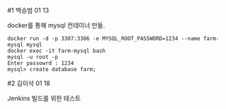 #1 백승범 01 13

docker를 통해 mysql 컨테이너 만듦.
````
docker run -d -p 3307:3306 -e MYSQL_ROOT_PASSWORD=1234 --name farm-mysql mysql
docker exec -it farm-mysql bash
mysql -u root -p
Enter passowrd : 1234
mysql> create database farm;
````

#2 김이삭 01 18

Jenkins 빌드를 위한 테스트